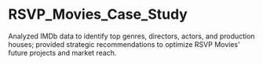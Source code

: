 # RSVP_Movies_Case_Study
Analyzed IMDb data to identify top genres, directors, actors, and production houses; provided strategic recommendations to optimize RSVP Movies' future projects and market reach.
